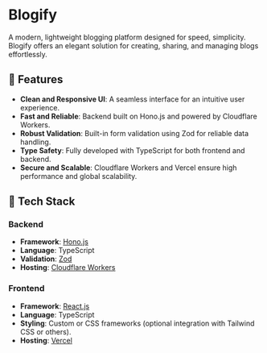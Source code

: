 # Blogify  
A modern, lightweight blogging platform designed for speed, simplicity. Blogify offers an elegant solution for creating, sharing, and managing blogs effortlessly.  


## 🌟 Features  
- **Clean and Responsive UI**: A seamless interface for an intuitive user experience.  
- **Fast and Reliable**: Backend built on Hono.js and powered by Cloudflare Workers.  
- **Robust Validation**: Built-in form validation using Zod for reliable data handling.  
- **Type Safety**: Fully developed with TypeScript for both frontend and backend.  
- **Secure and Scalable**: Cloudflare Workers and Vercel ensure high performance and global scalability.  


## 🚀 Tech Stack  
### Backend  
- **Framework**: [Hono.js](https://hono.dev/)  
- **Language**: TypeScript  
- **Validation**: [Zod](https://zod.dev/)  
- **Hosting**: [Cloudflare Workers](https://workers.cloudflare.com/)  

### Frontend  
- **Framework**: [React.js](https://reactjs.org/)  
- **Language**: TypeScript  
- **Styling**: Custom or CSS frameworks (optional integration with Tailwind CSS or others).  
- **Hosting**: [Vercel](https://vercel.com/)  
